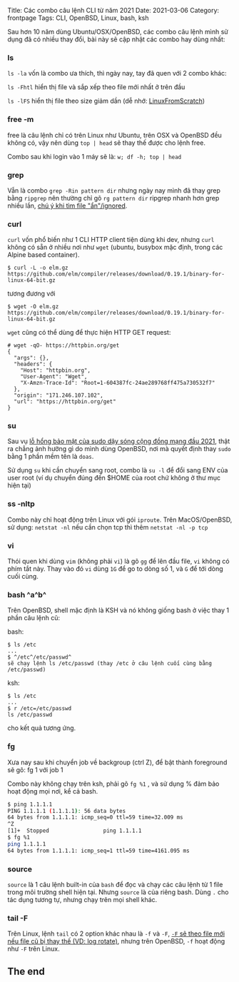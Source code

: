 Title: Các combo câu lệnh CLI từ năm 2021
Date: 2021-03-06
Category: frontpage
Tags: CLI, OpenBSD, Linux, bash, ksh

Sau hơn 10 năm dùng Ubuntu/OSX/OpenBSD, các combo câu lệnh mình sử dụng đã có
nhiều thay đổi, bài này sẽ cập nhật các combo hay dùng nhất:

###  ls
`ls -la` vốn là combo ưa thích, thì ngày nay, tay đã quen với 2 combo khác:

`ls -Fhtl` hiển thị file và sắp xếp theo file mới nhất ở trên đầu

`ls -lFS` hiển thị file theo size giảm dần  (dễ nhớ: [LinuxFromScratch](http://linuxfromscratch.org/))

###  free -m
free là câu lệnh chỉ có trên Linux như Ubuntu, trên OSX và OpenBSD đều không có, vậy nên dùng `top | head`
sẽ thay thế được cho lệnh free.

Combo sau khi login vào 1 máy sẽ là: `w; df -h; top | head`

###  grep
Vẫn là combo `grep -Rin pattern dir` nhưng ngày nay mình đã thay grep bằng `ripgrep` nên thường chỉ gõ `rg pattern dir`
ripgrep nhanh hơn grep nhiều lần, [chú ý khi tìm file "ẩn"/ignored](https://www.familug.org/2020/02/grep-silversearcher-ag-ripgrep-va-file.html).

### curl
`curl` vốn phổ biến như 1 CLI HTTP client tiện dùng khi dev, nhưng `curl` không có sẵn ở nhiều nơi như `wget` (ubuntu, busybox mặc định, trong các Alpine based container).

```
$ curl -L -o elm.gz https://github.com/elm/compiler/releases/download/0.19.1/binary-for-linux-64-bit.gz
```

tương đương với

```
$ wget -O elm.gz https://github.com/elm/compiler/releases/download/0.19.1/binary-for-linux-64-bit.gz
```

`wget` cũng có thể dùng để thực hiện HTTP GET request:

```
# wget -qO- https://httpbin.org/get
{
  "args": {},
  "headers": {
    "Host": "httpbin.org",
    "User-Agent": "Wget",
    "X-Amzn-Trace-Id": "Root=1-604387fc-24ae289768ff475a730532f7"
  },
  "origin": "171.246.107.102",
  "url": "https://httpbin.org/get"
}

```

###  su
Sau vụ [lỗ hổng bảo mật của sudo dậy sóng cộng đồng mạng đầu 2021](https://blog.qualys.com/vulnerabilities-research/2021/01/26/cve-2021-3156-heap-based-buffer-overflow-in-sudo-baron-samedit), thật ra chẳng ảnh hưởng gì do
mình dùng OpenBSD, nơi mà quyết định thay `sudo` bằng 1 phần mềm tên là `doas`.

Sử dụng `su` khi cần chuyển sang root, combo là `su -l` để đổi sang ENV
của user root (ví dụ chuyển đúng đến $HOME của root chứ không ở thư mục hiện
tại)

###  ss -nltp
Combo này chỉ hoạt động trên Linux với gói `iproute`.
Trên MacOS/OpenBSD, sử dụng: `netstat -nl` nếu cần chọn tcp
thì thêm `netstat -nl -p tcp`

###  vi
Thói quen khi dùng `vim` (không phải `vi`) là gõ `gg` để lên đầu file, `vi`
không có phím tắt này.
Thay vào đó `vi` dùng `1G` để go to dòng số 1, và `G` để tới dòng cuối cùng.

###  bash ^a^b^
Trên OpenBSD, shell mặc định là KSH và nó không giống bash ở việc thay 1 phần câu lệnh cũ:

bash:

```
$ ls /etc
...
$ ^/etc^/etc/passwd^
sẽ chạy lệnh ls /etc/passwd (thay /etc ở câu lệnh cuối cùng bằng /etc/passwd)
```

ksh:

```
$ ls /etc
...
$ r /etc=/etc/passwd
ls /etc/passwd
```

cho kết quả tương ứng.

### fg
Xưa nay sau khi chuyển job về backgroup (ctrl Z), để bật thành foreground sẽ gõ: fg 1 với job 1

Combo này không chạy trên ksh, phải gõ `fg %1` , và sử dụng % đảm bảo hoạt động
mọi nơi, kể cả bash.

```sh
$ ping 1.1.1.1
PING 1.1.1.1 (1.1.1.1): 56 data bytes
64 bytes from 1.1.1.1: icmp_seq=0 ttl=59 time=32.009 ms
^Z
[1]+  Stopped                 ping 1.1.1.1
$ fg %1
ping 1.1.1.1
64 bytes from 1.1.1.1: icmp_seq=1 ttl=59 time=4161.095 ms
```

### source
`source` là 1 câu lệnh built-in của `bash` để đọc và chạy các câu lệnh
từ 1 file trong môi trường shell hiện tại. Nhưng `source` là của riêng bash.
Dùng `.` cho tác dụng tương tự, nhưng chạy trên mọi shell khác.

### tail -F
Trên Linux, lệnh `tail` có 2 option khác nhau là `-f` và `-F`,
[`-F` sẽ theo file mới nếu file cũ bị thay thế (VD: log rotate)](https://www.familug.org/2016/09/tail-f-f-hoa-f.html),
nhưng trên OpenBSD, `-f` hoạt động như `-F` trên Linux.

## The end
